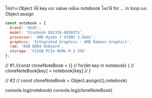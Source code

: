 ให้สร้าง Object ที่มี key และ value เหมือน notebook โดยวิธี for ... in loop และ Object.assign


```js
const notebook = {
  brand: 'ASUS',
  model: 'Vivobook D413IA-EB303TS',
  processor: 'AMD Ryzen 7 4700U 3.6GHz',
  graphics: 'Integrated Graphics : AMD Radeon Graphics',
  ram: '8GB DDR4 Onboard',
  storage: '512GB PCIe NVMe M.2 SSD'
};

```


// #1
//const cloneNoteBook = {}
//   for(let key in notebook) {
//     cloneNoteBook[key] = notebook[key]
//   }

// #2 
// const cloneNoteBook = Object.assign({},notebook)

console.log(notebook)
console.log(cloneNoteBook)